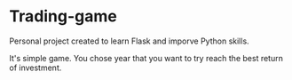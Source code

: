 # Trading-game

Personal project created to learn Flask and imporve Python skills.


It's simple game. You chose year that you want to try reach the best return of investment.

